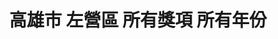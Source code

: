---
title: "高雄市 左營區 所有獎項 所有年份"
keywords:
  - 美食競賽
  - 台灣美食
  - 美食精選
datePublished: "2025-06-30"
dateModified: "2025-07-01"
city: "高雄市"
district: "左營區"
award: "所有獎項"
year: "所有年份"
page: 1
count: 9

restaurants:
  - name: "天使雞排-瑞豐店"
    address: "高雄市左營區裕誠路南屏路"
    phone: "0976594881"
    geo: "22.665884574256552, 120.29924021723622"
    google_map: "https://maps.app.goo.gl/1poRiAFxUCNe6Zm17"
    footinder: "https://footinder.com.tw/%E9%AB%98%E9%9B%84%E5%B8%82%E9%BC%93%E5%B1%B1%E5%8D%80/109326/"
    official: "https://www.facebook.com/ANGEL594881/"
    award:
    - name: "夜市王"
      year: "2024"
  - name: "瑞豐昌海鮮燒烤"
    address: "高雄市左營區裕誠路南屏路"
    phone: "0986156166"
    geo: "22.666589033186966, 120.29936425568603"
    google_map: "https://maps.app.goo.gl/EF5W9DTddxFkzhev6"
    footinder: "https://footinder.com.tw/%E9%AB%98%E9%9B%84%E5%B8%82%E5%B7%A6%E7%87%9F%E5%8D%80/362035/"
    official: ""
    award:
    - name: "夜市王"
      year: "2024"
  - name: "好福氣臭豆腐"
    address: "高雄市左營區裕誠路南屏路"
    phone: ""
    geo: "22.666020047832873, 120.29934782534471"
    google_map: "https://maps.app.goo.gl/x8yfcqZSwZxozBhZ7"
    footinder: ""
    official: ""
    award:
    - name: "夜市王"
      year: "2024"
  - name: "蘋什麼日式蘋果糖Candy Apple"
    address: "高雄市左營區裕誠路154號右邊第十四格中間段面對夜市右邊開始算第三排"
    phone: "0939554312"
    geo: "22.665909784448743, 120.299856339183"
    google_map: "https://maps.app.goo.gl/8PqsdDRr95J1yEW4A"
    footinder: "https://footinder.com.tw/%E9%AB%98%E9%9B%84%E5%B8%82%E5%B7%A6%E7%87%9F%E5%8D%80/362053/"
    official: "https://www.instagram.com/sweet_candy_apple_"
    award:
    - name: "夜市王"
      year: "2024"
  - name: "長紅牛排 EVER RED Steakhouse"
    address: "高雄市左營區裕誠路南屏路"
    phone: "0916077225"
    geo: "22.666113865045887, 120.30003453773072"
    google_map: "https://maps.app.goo.gl/Awk9bB9Loxb2y7pb6"
    footinder: "https://footinder.com.tw/%E9%AB%98%E9%9B%84%E5%B8%82%E5%B7%A6%E7%87%9F%E5%8D%80/362073/"
    official: "https://www.facebook.com/EverRedSteakhouse"
    award:
    - name: "夜市王"
      year: "2024"
  - name: "沖繩酥炸大魷魚"
    address: "高雄市左營區裕誠路南屏路"
    phone: ""
    geo: "22.666542969242837, 120.29977140075248"
    google_map: "https://maps.app.goo.gl/NVmkXafUByPQzTz16"
    footinder: "https://footinder.com.tw/%E9%AB%98%E9%9B%84%E5%B8%82%E5%B7%A6%E7%87%9F%E5%8D%80/109000/"
    official: "https://www.facebook.com/profile.php?id=100057655651468"
    award:
    - name: "夜市王"
      year: "2024"
  - name: "阿嬤ㄟ麻油雞飯"
    address: "高雄市左營區裕誠路南屏路"
    phone: "0938795280"
    geo: "22.666417505890433, 120.29992490739875"
    google_map: "https://maps.app.goo.gl/E4io7fMDtfz7Xf6e9"
    footinder: "https://footinder.com.tw/%E9%AB%98%E9%9B%84%E5%B8%82%E9%BC%93%E5%B1%B1%E5%8D%80/120932/"
    official: ""
    award:
    - name: "夜市王"
      year: "2024"
  - name: "來吃沙威瑪"
    address: "高雄市左營區裕誠路南屏路"
    phone: "0908165665"
    geo: "22.66596001902006, 120.29972647159076"
    google_map: "https://maps.app.goo.gl/1ntgoxyk5JkkQ8dy7"
    footinder: "https://footinder.com.tw/%E9%AB%98%E9%9B%84%E5%B8%82%E9%BC%93%E5%B1%B1%E5%8D%80/362081/"
    official: "https://www.instagram.com/turkish_shawarma_tw/"
    award:
    - name: "夜市王"
      year: "2024"
  - name: "薯小二馬鈴薯煎餅-瑞豐總店"
    address: "高雄市鼓山區裕誠路1128號"
    phone: "0905167227"
    geo: "22.66658969357535, 120.2998883749046"
    google_map: "https://maps.app.goo.gl/AcXLGes8vHnWKcAU8"
    footinder: "https://footinder.com.tw/%E9%AB%98%E9%9B%84%E5%B8%82%E9%BC%93%E5%B1%B1%E5%8D%80/362077/"
    official: "https://www.instagram.com/two.littlepotatoess/"
    award:
    - name: "夜市王"
      year: "2024"
---